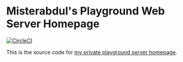 # Misterabdul's Playground Web Server Homepage

[![CircleCI](https://circleci.com/gh/misterabdul/playground-homepage/tree/master.svg?style=svg)](https://circleci.com/gh/misterabdul/playground-homepage/tree/master)

This is the source code for [my private playground server homepage](https://misterabdul.xyz).
